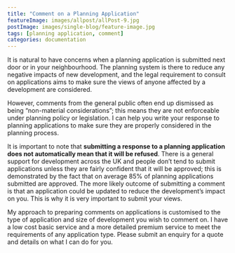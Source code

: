 ```yaml
---
title: "Comment on a Planning Application"
featureImage: images/allpost/allPost-9.jpg
postImage: images/single-blog/feature-image.jpg
tags: [planning application, comment]
categories: documentation
---
```


It is natural to have concerns when a planning application is submitted next door or in your neighbourhood. The planning system is there to reduce any negative impacts of new development, and the legal requirement to consult on applications aims to make sure the views of anyone affected by a development are considered.

However, comments from the general public often end up dismissed as being “non-material considerations”; this means they are not enforceable under planning policy or legislation. I can help you write your response to planning applications to make sure they are properly considered in the planning process.

It is important to note that **submitting a response to a planning application does not automatically mean that it will be refused**. There is a general support for development across the UK and people don’t tend to submit applications unless they are fairly confident that it will be approved; this is demonstrated by the fact that on average 85% of planning applications submitted are approved. The more likely outcome of submitting a comment is that an application could be updated to reduce the development’s impact on you. This is why it is very important to submit your views.

My approach to preparing comments on applications is customised to the type of application and size of development you wish to comment on. I have a low cost basic service and a more detailed premium service to meet the requirements of any application type. Please submit an enquiry for a quote and details on what I can do for you.
